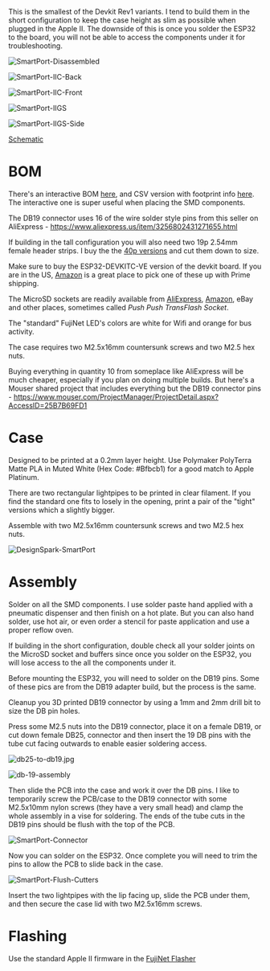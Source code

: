 

This is the smallest of the Devkit Rev1 variants. I tend to build them in the short configuration to keep the case height as slim as possible when plugged in the Apple II. The downside of this is once you solder the ESP32 to the board, you will not be able to access the components under it for troubleshooting.

![SmartPort-Disassembled](../../docs/AppleII/SmartPort-Disassembled.jpg)

![SmartPort-IIC-Back](../../docs/AppleII/SmartPort-IIC-Back.jpg)

![SmartPort-IIC-Front](../../docs/AppleII/SmartPort-IIC-Front.jpg)

![SmartPort-IIGS](../../docs/AppleII/SmartPort-IIGS.jpg)

![SmartPort-IIGS-Side](../../docs/AppleII/SmartPort-IIGS-Side.jpg)

[Schematic](https://djtersteegc.github.io/fujinet-hardware/AppleII/Schematic-DevKit-SmartPort-v1.0.pdf)

# BOM

There's an interactive BOM [here](https://djtersteegc.github.io/fujinet-hardware/AppleII/ibom-DevKit-SmartPort-v1.0.html), and CSV version with footprint info [here](https://djtersteegc.github.io/fujinet-hardware/AppleII/bom-DevKit-SmartPort-v1.0.csv). The interactive one is super useful when placing the SMD components.

The DB19 connector uses 16 of the wire solder style pins from this seller on AliExpress - https://www.aliexpress.us/item/3256802431271655.html

If building in the tall configuration you will also need two 19p 2.54mm female header strips. I buy the the [40p versions](https://www.aliexpress.us/item/3256805857141565.html) and cut them down to size.

Make sure to buy the ESP32-DEVKITC-VE version of the devkit board.  If you are in the US, [Amazon](https://www.amazon.com/gp/product/B087TNPQCV) is a great place to pick one of these up with Prime shipping.

The MicroSD sockets are readily available from [AliExpress](https://www.aliexpress.us/item/3256802476596462.html), [Amazon](https://www.amazon.com/Spring-Loaded-Transflash-Memory-Socket/dp/B0CDC5Q1HF), eBay and other places, sometimes called _Push Push TransFlash Socket_.

The "standard" FujiNet LED's colors are white for Wifi and orange for bus activity.

The case requires two M2.5x16mm countersunk screws and two M2.5 hex nuts.

Buying everything in quantity 10 from someplace like AliExpress will be much cheaper, especially if you plan on doing multiple builds. But here's a Mouser shared project that includes everything but the DB19 connector pins -  https://www.mouser.com/ProjectManager/ProjectDetail.aspx?AccessID=25B7B69FD1

# Case

Designed to be printed at a 0.2mm layer height. Use Polymaker PolyTerra Matte PLA in Muted White (Hex Code: #Bfbcb1) for a good match to Apple Platinum.

There are two rectangular lightpipes to be printed in clear filament. If you find the standard one fits to losely in the opening, print a pair of the "tight" versions which a slightly bigger.

Assemble with two M2.5x16mm countersunk screws and two M2.5 hex nuts.

![DesignSpark-SmartPort](../../docs/AppleII/DesignSpark-SmartPort.PNG)

# Assembly

Solder on all the SMD components.  I use solder paste hand applied with a pneumatic dispenser and then finish on a hot plate. But you can also hand solder, use hot air, or even order a stencil for paste application and use a proper reflow oven.

If building in the short configuration, double check all your solder joints on the MicroSD socket and buffers since once you solder on the ESP32, you will lose access to the all the components under it.

Before mounting the ESP32, you will need to solder on the DB19 pins.  Some of these pics are from the DB19 adapter build, but the process is the same.

Cleanup you 3D printed DB19 connector by using a 1mm and 2mm drill bit to size the DB pin holes.

Press some M2.5 nuts into the DB19 connector, place it on a female DB19, or cut down female DB25, connector and then insert the 19 DB pins with the tube cut facing outwards to enable easier soldering access.

![db25-to-db19.jpg](../../docs/AppleII/db25-to-db19.jpg)

![db-19-assembly](../../docs/AppleII/db-19-assembly2.jpg)

Then slide the PCB into the case and work it over the DB pins.  I like to temporarily screw the PCB/case to the DB19 connector with some M2.5x10mm nylon screws (they have a very small head) and clamp the whole assembly in a vise for soldering.  The ends of the tube cuts in the DB19 pins should be flush with the top of the PCB.

![SmartPort-Connector](../../docs/AppleII/SmartPort-Connector.jpg)

Now you can solder on the ESP32.  Once complete you will need to trim the pins to allow the PCB to slide back in the case.

![SmartPort-Flush-Cutters](../../docs/AppleII/SmartPort-Flush-Cutters.jpg)

Insert the two lightpipes with the lip facing up, slide the PCB under them, and then secure the case lid with two M2.5x16mm screws.

# Flashing

Use the standard Apple II firmware in the [FujiNet Flasher](https://fujinet.online/download/)